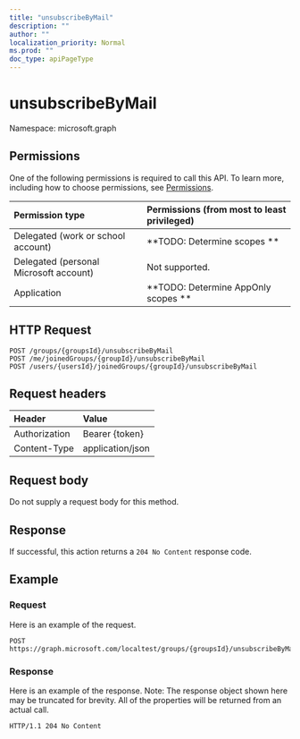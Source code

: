 ```yaml
---
title: "unsubscribeByMail"
description: ""
author: ""
localization_priority: Normal
ms.prod: ""
doc_type: apiPageType
---
```


# unsubscribeByMail

Namespace: microsoft.graph



## Permissions
One of the following permissions is required to call this API. To learn more, including how to choose permissions, see [Permissions](/concepts/permissions-reference.md).

|Permission type|Permissions (from most to least privileged)|
|:---|:---|
|Delegated (work or school account)|**TODO: Determine scopes **|
|Delegated (personal Microsoft account)|Not supported.|
|Application|**TODO: Determine AppOnly scopes **|

## HTTP Request
<!-- {
  "blockType": "ignored"
}
-->
``` http
POST /groups/{groupsId}/unsubscribeByMail
POST /me/joinedGroups/{groupId}/unsubscribeByMail
POST /users/{usersId}/joinedGroups/{groupId}/unsubscribeByMail
```

## Request headers
|Header|Value|
|:---|:---|
|Authorization|Bearer {token}|
|Content-Type|application/json|

## Request body
Do not supply a request body for this method.

## Response
If successful, this action returns a `204 No Content` response code.

## Example

### Request
Here is an example of the request.
<!-- {
  "blockType": "request",
  "name": "group_unsubscribebymail"
}
-->
``` http
POST https://graph.microsoft.com/localtest/groups/{groupsId}/unsubscribeByMail
```

### Response
Here is an example of the response. Note: The response object shown here may be truncated for brevity. All of the properties will be returned from an actual call.
<!-- {
  "blockType": "response",
  "truncated": true
}
-->
``` http
HTTP/1.1 204 No Content
```

